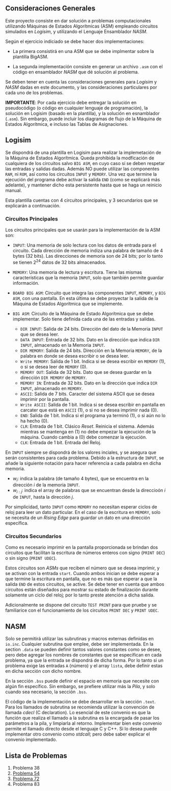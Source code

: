 ## Consideraciones Generales

Este proyecto consiste en dar solución a problemas computacionales utilizando Máquinas de Estados Algorítmicas (ASM) empleando circuitos simulados en *Logisim*, y utilizando el Lenguaje Ensamblador *NASM*.

Según el ejercicio indiciado se debe hacer dos implementaciones:

- La primera consistirá en una ASM que se debe implmentar sobre la plantilla BigASM.

- La segunda implementación consiste en generar un archivo `.asm` con el código en ensamblador *NASM* que dé solución al problema.

Se deben tener en cuenta las consideraciones generales para *Logisim* y *NASM* dadas en este documento, y las consideraciones particulares por cada uno de los problemas.

**IMPORTANTE**: Por cada ejercicio debe entregar la solución en pseudocódigo (o código en cualquier lenguaje de programación), la solución en Logisim (basado en la plantilla), y la solución en esnamblador (`.asm`). Sin embargo, puede incluir los diagramas de flujo de la Máquina de Estados Algorítmica, e incluso las Tablas de Asignaciones.

## Logisim

Se dispondrá de una plantilla en Logisim para realizar la implemetación de la Máquina de Estados Algorítmica. Queda prohibida la modficación de cualquiera de los circuitos salvo `BIG ASM`, en cuyo caso sí se deben respetar las entradas y salidas dadas. Además NO puede utilizar las componentes `RAM`, ni `ROM`, así como los circuitos `INPUT` y `MEMORY`. Una vez que termine la ejecución del programa debe activar la salida `END` (como se explicará más adelante), y mantener dicho esta persistente hasta que se haga un reinicio manual.

Esta plantilla cuentas con 4 circuitos principales, y 3 secundarios que se explicarán a continuación.

### Circuitos Principales

Los circuitos principales que se usarán para la implementación de la ASM son:

- `INPUT`: Una memoria de solo lectura con los datos de entrada para el circuito. Cada dirección de memoria indiza una palabra de tamaño de 4 bytes (32 bits). Las direcciones de memoria son de 24 bits; por lo tanto se tienen $2^{24}$ datos de 32 bits almacenados.

- `MEMORY`: Una memoria de lectura y escritura. Tiene las mismas características que la memoria `INPUT`, solo que también permite guardar información.  

- `BOARD BIG ASM`: Circuito que integra las componentes `INPUT`, `MEMORY`, y `BIG ASM`, con una pantalla. En esta última se debe proyectar la salida de la Máquina de Estados Algorítmica que se implemente.

- `BIG ASM`: Circuito de la Máquina de Estado Algorítmica que se debe implementar. Solo tiene definida cada una de las entradas y salidas.
    - `DIR INPUT`: Salida de 24 bits. Dirección del dato de la Memoria `INPUT` que se desea leer.
    - `DATA INPUT`: Entrada de 32 bits. Dato en la dirección que indica `DIR INPUT`, almacenado en la Memoria `INPUT`.
    - `DIR MEMORY`: Salida de 24 bits. Dirección en la Memoria `MEMORY`, de la palabra en donde se desea escribir o se desea leer.
    - `Write MEMORY`: Salida de 1 bit. Indica si se desea escribir en `MEMORY` (1), o si se desea leer de `MEMORY` (0).
    - `MEMORY OUT`: Salida de 32 bits. Dato que se desea guardar en la dirección `DIR MEMORY` de `MEMORY`.
    - `MEMORY IN`: Entrada de 32 bits. Dato en la dirección que indica `DIR INPUT`, almacenado en `MEMORY`.
    - `ASCII`: Salida de 7 bits. Caracter del sistema ASCII que se desea imprimir por la pantalla.
    - `Write ASCII`: Salida de 1 bit. Indica si se desea escribir en pantalla en carcater que está en `ASCII` (1), o si no se desea imprimir nada (0).
    - `END`: Salida de 1 bit. Indica si el programa ya terminó (1), o si aún no lo ha hecho (0).
    - `CLR`: Entrada de 1 bit. Clásico *Reset*. Reinicia el sistema. Además mientras se mantenga en (1) no debe empezar la ejecución de la máquina. Cuando cambia a (0) debe comenzar la ejecución.
    - `CLK`: Entrada de 1 bit. Entrada del Reloj.

En `INPUT` siempre se dispondrá de los valores inciales, y se asegura que serán consistentes para cada problema. Debido a la estructura de `INPUT`, se añade la siguiente notación para hacer referencia a cada palabra en dicha memoria.

- $w_i$: indica la palabra (de tamaño 4 bytes), que se encuentra en la dirección $i$ de la memoria `INPUT`.
- $w_{i:j}$: indica el array de palabras que se encuentran desde la direccioón $i$ de `INPUT`, hasta la dirección $j$.

Por simplicidad, tanto `INPUT` como `MEMORY` no necesitan esperar ciclos de reloj para leer un dato particular. En el caso de la escritura en `MEMORY`, solo se necesita de un *Rising Edge* para guardar un dato en una dirección específica.

### Circuitos Secundarios

Como es necesario imprimir en la pantalla proporcionada se brindan dos circuitos que facilitan la escritura de números enteros con signo (`PRINT DEC`) o sin signo (`PRINT UDEC`).

Estos circuitos son *ASMs* que reciben el número que se desea imprimir, y se activan con la entrada `start`. Cuando ambos inician se debe esperar a que termine la escritura en pantalla, que no es más que esperar a que la salida `END` de estos circuitos, se active. Se debe tener en cuenta que ambos circuitos están diseñados para mostrar su estado de finalización durante solamente un ciclo del reloj; por lo tanto preste atención a dicha salida.

Adicionalmente se dispone del circuito `TEST PRINT` para que pruebe y se familiarice con el funcionamiento de los circuitos `PRINT DEC` y `PRINT UDEC`.

## NASM

Solo se permitirá utilizar las subrutinas y macros externas definidas en `io.inc`. Cualquier subrutina que emplee, debe ser implementada. En la section `.data` se pueden definir tantos valores constantes como se desee, pero debe agregar los nombres de constantes que se especifican en cada problema, ya que la entrada se dispondrá de dicha forma. Por lo tanto si un problema exige las entradas `A` (número) y el array `lista`, debe definir estas en dicha sección con dicho nombre.

En la sección `.bss` puede definir el espacio en memoria que necesite con algún fin específico. Sin embargo, se prefiere utilizar más la *Pila*, y solo cuando sea necesario, la sección `.bss`.

El código de la implementación se debe desarrollar en la sección `.text`. Para los llamados de subrutina se recomienda utilizar la convención de llamada *cdecl* (C declaration). Lo esencial de este convenio es que la función que realiza el llamado a la subrutina es la encargada de pasar los parámetros a la pila, y limpiarla al retorno. Implementar bien este convenio permite el llamado directo desde el lenguaje C y C++. Si lo desea puede implementar otro convenio como *stdcall*; pero debe saber explicar el convenio implementado.

## Lista de Problemas

1. Problema 38
2. [Problema 54](./Problema%2054/)
3. [Problema 72](./Problema%2072/)
4. Problema 83